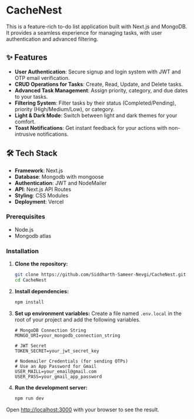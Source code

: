# CacheNest

This is a feature-rich to-do list application built with Next.js and MongoDB. It provides a seamless experience for managing tasks, with user authentication and advanced filtering.


## ✨ Features

- **User Authentication**: Secure signup and login system with JWT and OTP email verification.
- **CRUD Operations for Tasks**: Create, Read, Update, and Delete tasks.
- **Advanced Task Management**: Assign priority, category, and due dates to your tasks.
- **Filtering System**: Filter tasks by their status (Completed/Pending), priority (High/Medium/Low), or category.
- **Light & Dark Mode**: Switch between light and dark themes for your comfort.
- **Toast Notifications**: Get instant feedback for your actions with non-intrusive notifications.

## 🛠️ Tech Stack

- **Framework**: Next.js
- **Database**: Mongodb with mongoose
- **Authentication**: JWT and NodeMailer
- **API**: Next.js API Routes
- **Styling**: CSS Modules
- **Deployment**: Vercel


### Prerequisites

- Node.js
- Mongodb atlas

### Installation

1.  **Clone the repository:**
    ```bash
    git clone https://github.com/Siddharth-Sameer-Nevgi/CacheNest.git
    cd CacheNest
    ```

2.  **Install dependencies:**
    ```bash
    npm install
    ```

3.  **Set up environment variables:**
    Create a file named `.env.local` in the root of your project and add the following variables.

    ```env
    # MongoDB Connection String
    MONGO_URI=your_mongodb_connection_string

    # JWT Secret
    TOKEN_SECRET=your_jwt_secret_key

    # Nodemailer Credentials (for sending OTPs)
    # Use an App Password for Gmail
    USER_MAILL=your_email@gmail.com
    USER_PASS=your_gmail_app_password
    ```

4.  **Run the development server:**
    ```bash
    npm run dev
    ```

Open [http://localhost:3000](http://localhost:3000) with your browser to see the result.


